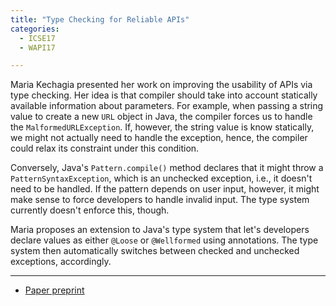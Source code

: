 ```yaml
---
title: "Type Checking for Reliable APIs"
categories:
  - ICSE17
  - WAPI17

---
```


Maria Kechagia presented her work on improving the usability of APIs via type checking. Her idea is that compiler should take into account statically available information about parameters. For example, when passing a string value to create a new `URL` object in Java, the compiler forces us to handle the `MalformedURLException`. If, however, the string value is know statically, we might not actually need to handle the exception, hence, the compiler could relax its constraint under this condition.

Conversely, Java's `Pattern.compile()` method declares that it might throw a `PatternSyntaxException`, which is an unchecked exception, i.e., it doesn't need to be handled. If the pattern depends on user input, however, it might make sense to force developers to handle invalid input. The type system currently doesn't enforce this, though.

Maria proposes an extension to Java's type system that let's developers declare values as either `@Loose` or `@Wellformed` using annotations. The type system then automatically switches between checked and unchecked exceptions, accordingly.

---

* [Paper preprint](https://istlab.dmst.aueb.gr/~mkehagia/type_checking.pdf)
